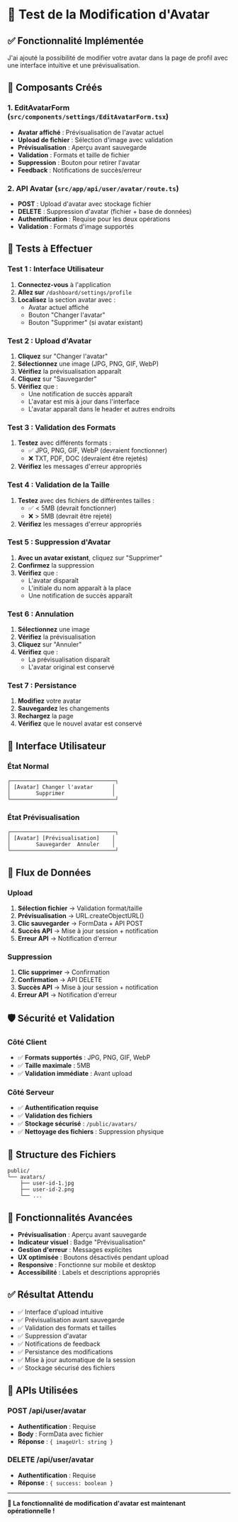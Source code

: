 # 🎯 Test de la Modification d'Avatar

## ✅ **Fonctionnalité Implémentée**

J'ai ajouté la possibilité de modifier votre avatar dans la page de profil avec une interface intuitive et une prévisualisation.

## 🔧 **Composants Créés**

### **1. EditAvatarForm (`src/components/settings/EditAvatarForm.tsx`)**

- **Avatar affiché** : Prévisualisation de l'avatar actuel
- **Upload de fichier** : Sélection d'image avec validation
- **Prévisualisation** : Aperçu avant sauvegarde
- **Validation** : Formats et taille de fichier
- **Suppression** : Bouton pour retirer l'avatar
- **Feedback** : Notifications de succès/erreur

### **2. API Avatar (`src/app/api/user/avatar/route.ts`)**

- **POST** : Upload d'avatar avec stockage fichier
- **DELETE** : Suppression d'avatar (fichier + base de données)
- **Authentification** : Requise pour les deux opérations
- **Validation** : Formats d'image supportés

## 🧪 **Tests à Effectuer**

### **Test 1 : Interface Utilisateur**

1. **Connectez-vous** à l'application
2. **Allez sur** `/dashboard/settings/profile`
3. **Localisez** la section avatar avec :
   - Avatar actuel affiché
   - Bouton "Changer l'avatar"
   - Bouton "Supprimer" (si avatar existant)

### **Test 2 : Upload d'Avatar**

1. **Cliquez** sur "Changer l'avatar"
2. **Sélectionnez** une image (JPG, PNG, GIF, WebP)
3. **Vérifiez** la prévisualisation apparaît
4. **Cliquez** sur "Sauvegarder"
5. **Vérifiez** que :
   - Une notification de succès apparaît
   - L'avatar est mis à jour dans l'interface
   - L'avatar apparaît dans le header et autres endroits

### **Test 3 : Validation des Formats**

1. **Testez** avec différents formats :
   - ✅ JPG, PNG, GIF, WebP (devraient fonctionner)
   - ❌ TXT, PDF, DOC (devraient être rejetés)
2. **Vérifiez** les messages d'erreur appropriés

### **Test 4 : Validation de la Taille**

1. **Testez** avec des fichiers de différentes tailles :
   - ✅ < 5MB (devrait fonctionner)
   - ❌ > 5MB (devrait être rejeté)
2. **Vérifiez** les messages d'erreur appropriés

### **Test 5 : Suppression d'Avatar**

1. **Avec un avatar existant**, cliquez sur "Supprimer"
2. **Confirmez** la suppression
3. **Vérifiez** que :
   - L'avatar disparaît
   - L'initiale du nom apparaît à la place
   - Une notification de succès apparaît

### **Test 6 : Annulation**

1. **Sélectionnez** une image
2. **Vérifiez** la prévisualisation
3. **Cliquez** sur "Annuler"
4. **Vérifiez** que :
   - La prévisualisation disparaît
   - L'avatar original est conservé

### **Test 7 : Persistance**

1. **Modifiez** votre avatar
2. **Sauvegardez** les changements
3. **Rechargez** la page
4. **Vérifiez** que le nouvel avatar est conservé

## 🎨 **Interface Utilisateur**

### **État Normal**
```
┌─────────────────────────────────┐
│ [Avatar] Changer l'avatar      │
│        Supprimer               │
└─────────────────────────────────┘
```

### **État Prévisualisation**
```
┌─────────────────────────────────┐
│ [Avatar] [Prévisualisation]    │
│        Sauvegarder  Annuler    │
└─────────────────────────────────┘
```

## 🔄 **Flux de Données**

### **Upload**
1. **Sélection fichier** → Validation format/taille
2. **Prévisualisation** → URL.createObjectURL()
3. **Clic sauvegarder** → FormData + API POST
4. **Succès API** → Mise à jour session + notification
5. **Erreur API** → Notification d'erreur

### **Suppression**
1. **Clic supprimer** → Confirmation
2. **Confirmation** → API DELETE
3. **Succès API** → Mise à jour session + notification
4. **Erreur API** → Notification d'erreur

## 🛡️ **Sécurité et Validation**

### **Côté Client**
- ✅ **Formats supportés** : JPG, PNG, GIF, WebP
- ✅ **Taille maximale** : 5MB
- ✅ **Validation immédiate** : Avant upload

### **Côté Serveur**
- ✅ **Authentification requise**
- ✅ **Validation des fichiers**
- ✅ **Stockage sécurisé** : `/public/avatars/`
- ✅ **Nettoyage des fichiers** : Suppression physique

## 📁 **Structure des Fichiers**

```
public/
└── avatars/
    ├── user-id-1.jpg
    ├── user-id-2.png
    └── ...
```

## 🚀 **Fonctionnalités Avancées**

- **Prévisualisation** : Aperçu avant sauvegarde
- **Indicateur visuel** : Badge "Prévisualisation"
- **Gestion d'erreur** : Messages explicites
- **UX optimisée** : Boutons désactivés pendant upload
- **Responsive** : Fonctionne sur mobile et desktop
- **Accessibilité** : Labels et descriptions appropriés

## ✅ **Résultat Attendu**

- ✅ Interface d'upload intuitive
- ✅ Prévisualisation avant sauvegarde
- ✅ Validation des formats et tailles
- ✅ Suppression d'avatar
- ✅ Notifications de feedback
- ✅ Persistance des modifications
- ✅ Mise à jour automatique de la session
- ✅ Stockage sécurisé des fichiers

## 🔧 **APIs Utilisées**

### **POST /api/user/avatar**
- **Authentification** : Requise
- **Body** : FormData avec fichier
- **Réponse** : `{ imageUrl: string }`

### **DELETE /api/user/avatar**
- **Authentification** : Requise
- **Réponse** : `{ success: boolean }`

---

**🎉 La fonctionnalité de modification d'avatar est maintenant opérationnelle !** 
